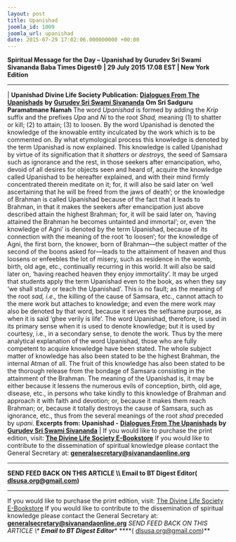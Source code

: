 ```yaml
---
layout: post
title: Upanishad
joomla_id: 1009
joomla_url: upanishad
date: 2015-07-29 17:02:06.000000000 +00:00
---
```

**Spiritual Message for the Day – Upanishad by Gurudev Sri Swami Sivananda**
 **Baba Times Digest© | 29 July 2015 17.08 EST | New York Edition**
* * *
| 
**Upanishad**
**Divine Life Society Publication:** [**Dialogues From The Upanishads**](http://www.dlshq.org/books/es78.htm#intro) **by** [**Gurudev Sri Swami Sivananda**](http://www.dlshq.org/saints/siva.htm)
**Om Sri Sadguru Paramatmane Namah**
The word _Upanishad_ is formed by adding the _Krip_ suffix and the prefixes _Upa_ and _Ni_ to the root _Shad,_ meaning (1) to shatter or kill; (2) to attain; (3) to loosen. By the word Upanishad is denoted the knowledge of the knowable entity inculcated by the work which is to be commented on. By what etymological process this knowledge is denoted by the term Upanishad is now explained. This knowledge is called Upanishad by virtue of its signification that it _shatters_ or _destroys,_ the seed of Samsara such as ignorance and the rest, in those seekers after emancipation, who, devoid of all desires for objects seen and heard of, acquire the knowledge called Upanishad to be hereafter explained, and with their mind firmly concentrated therein meditate on it; for, it will also be said later on ‘well ascertaining that he will be freed from the jaws of death’; or the knowledge of Brahman is called Upanishad because of the fact that it leads to Brahman, in that it makes the seekers after emancipation just above described attain the highest Brahman; for, it will be said later on, ‘having attained the Brahman he becomes untainted and immortal’; or, even ‘the knowledge of Agni’ is denoted by the term Upanishad, because of its connection with the meaning of the root ‘to loosen’; for the knowledge of Agni, the first born, the knower, born of Brahman—the subject matter of the second of the boons asked for—leads to the attainment of heaven and thus loosens or enfeebles the lot of misery, such as residence in the womb, birth, old age, etc., continually recurring in this world. It will also be said later on, ‘having reached heaven they enjoy immortality’. It may be urged that students apply the term Upanishad even to the book, as when they say ‘we shall study or teach the Upanishad’. This is no fault; as the meaning of the root _sad, i.e.,_ the killing of the cause of Samsara, etc., cannot attach to the mere work but attaches to knowledge; and even the mere work may also be denoted by that word, because it serves the selfsame purpose, as when it is said ‘ghee verily is life’. The word Upanishad, therefore, is used in its primary sense when it is used to denote knowledge; but it is used by courtesy, i.e., in a secondary sense, to denote the work. Thus by the mere analytical explanation of the word Upanishad, those who are fully competent to acquire knowledge have been stated. The whole subject matter of knowledge has also been stated to be the highest Brahman, the internal Atman of all. The fruit of this knowledge has also been stated to be the thorough release from the bondage of Samsara consisting in the attainment of the Brahman.
The meaning of the Upanishad is, it may be either because it lessens the numerous evils of conception, birth, old age, disease, etc., in persons who take kindly to this knowledge of Brahman and approach it with faith and devotion; or, because it makes them reach Brahman; or, because it totally destroys the cause of Samsara, such as ignorance, etc., thus from the several meanings of the root _shad_ preceded by _upani._
**Excerpts from:**  **Upanishad -** [**Dialogues From The Upanishads**](http://www.dlshq.org/books/es78.htm#intro) **by** [**Gurudev Sri Swami Sivananda**](http://www.dlshq.org/saints/siva.htm)
 |
If you would like to purchase the print edition, visit: **[The Divine Life Society E-Bookstore](http://www.dlshq.org/download/download.htm)**
If you would like to contribute to the dissemination of spiritual knowledge please contact the General Secretary at: [](mailto:%20%3Cscript%20type=%27text/javascript%27%3E%20%3C%21--%20var%20prefix%20=%20%27ma%27%20+%20%27il%27%20+%20%27to%27;%20var%20path%20=%20%27hr%27%20+%20%27ef%27%20+%20%27=%27;%20var%20addy57016%20=%20%27generalsecretary%27%20+%20%27@%27;%20addy57016%20=%20addy57016%20+%20%27sivanandaonline%27%20+%20%27.%27%20+%20%27org%27;%20document.write%28%27%3Ca%20%27%20+%20path%20+%20%27%5C%27%27%20+%20prefix%20+%20%27:%27%20+%20addy57016%20+%20%27%5C%27%3E%27%29;%20document.write%28addy57016%29;%20document.write%28%27%3C%5C/a%3E%27%29;%20//--%3E%5Cn%20%3C/script%3E%3Cscript%20type=%27text/javascript%27%3E%20%3C%21--%20document.write%28%27%3Cspan%20style=%5C%27display:%20none;%5C%27%3E%27%29;%20//--%3E%20%3C/script%3EThis%20email%20address%20is%20being%20protected%20from%20spambots.%20You%20need%20JavaScript%20enabled%20to%20view%20it.%20%3Cscript%20type=%27text/javascript%27%3E%20%3C%21--%20document.write%28%27%3C/%27%29;%20document.write%28%27span%3E%27%29;%20//--%3E%20%3C/script%3E?subject=Contribution%20to%20Dissemination%20of%20Spiritual%20Knowledge) **generalsecretary@sivanandaonline.org**
****
**SEND FEED BACK ON THIS ARTICLE \\\ Email to BT Digest Editor[](mailto:%20%3Cscript%20type=%27text/javascript%27%3E%20%3C%21--%20var%20prefix%20=%20%27ma%27%20+%20%27il%27%20+%20%27to%27;%20var%20path%20=%20%27hr%27%20+%20%27ef%27%20+%20%27=%27;%20var%20addy72654%20=%20%27dlsusa.org%27%20+%20%27@%27;%20addy72654%20=%20addy72654%20+%20%27gmail%27%20+%20%27.%27%20+%20%27com%27;%20document.write%28%27%3Ca%20%27%20+%20path%20+%20%27%5C%27%27%20+%20prefix%20+%20%27:%27%20+%20addy72654%20+%20%27%5C%27%3E%27%29;%20document.write%28addy72654%29;%20document.write%28%27%3C%5C/a%3E%27%29;%20//--%3E%5Cn%20%3C/script%3E%3Cscript%20type=%27text/javascript%27%3E%20%3C%21--%20document.write%28%27%3Cspan%20style=%5C%27display:%20none;%5C%27%3E%27%29;%20//--%3E%20%3C/script%3EThis%20email%20address%20is%20being%20protected%20from%20spambots.%20You%20need%20JavaScript%20enabled%20to%20view%20it.%20%3Cscript%20type=%27text/javascript%27%3E%20%3C%21--%20document.write%28%27%3C/%27%29;%20document.write%28%27span%3E%27%29;%20//--%3E%20%3C/script%3E?subject=DLS%20Posts)( [dlsusa.org@gmail.com](mailto:dlsusa.org@gmail.com))**
* * *
  
If you would like to purchase the print edition, visit: [The Divine Life Society E-Bookstore](http://www.dlshq.org/download/download.htm)
If you would like to contribute to the dissemination of spiritual knowledge please contact the General Secretary at: **[generalsecretary@sivanandaonline.org](mailto:generalsecretary@sivanandaonline.org)**
**SEND FEED BACK ON THIS ARTICLE \\\**  **Email to BT Digest Editor**** [](mailto:%20%3Cscript%20type=%27text/javascript%27%3E%20%3C%21--%20var%20prefix%20=%20%27ma%27%20+%20%27il%27%20+%20%27to%27;%20var%20path%20=%20%27hr%27%20+%20%27ef%27%20+%20%27=%27;%20var%20addy72654%20=%20%27dlsusa.org%27%20+%20%27@%27;%20addy72654%20=%20addy72654%20+%20%27gmail%27%20+%20%27.%27%20+%20%27com%27;%20document.write%28%27%3Ca%20%27%20+%20path%20+%20%27%5C%27%27%20+%20prefix%20+%20%27:%27%20+%20addy72654%20+%20%27%5C%27%3E%27%29;%20document.write%28addy72654%29;%20document.write%28%27%3C%5C/a%3E%27%29;%20//--%3E%5Cn%20%3C/script%3E%3Cscript%20type=%27text/javascript%27%3E%20%3C%21--%20document.write%28%27%3Cspan%20style=%5C%27display:%20none;%5C%27%3E%27%29;%20//--%3E%20%3C/script%3EThis%20email%20address%20is%20being%20protected%20from%20spambots.%20You%20need%20JavaScript%20enabled%20to%20view%20it.%20%3Cscript%20type=%27text/javascript%27%3E%20%3C%21--%20document.write%28%27%3C/%27%29;%20document.write%28%27span%3E%27%29;%20//--%3E%20%3C/script%3E?subject=DLS%20Posts)****( [dlsusa.org@gmail.com](mailto:dlsusa.org@gmail.com))**  
